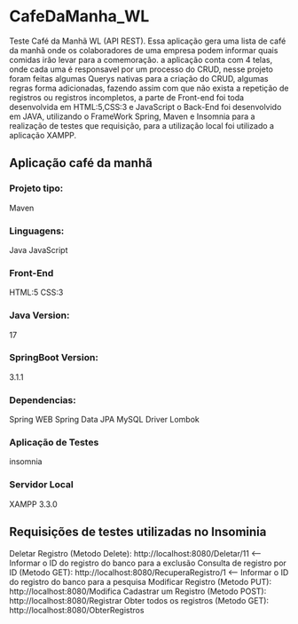 # CafeDaManha_WL
Teste Café da Manhã  WL (API REST). 
Essa aplicação gera uma lista de café da manhã onde os colaboradores de uma empresa podem informar quais comidas irão levar para a comemoração.
a aplicação conta com 4 telas, onde cada uma é responsavel por um processo do CRUD, nesse projeto foram feitas algumas Querys nativas para a criação do CRUD,
algumas regras forma adicionadas, fazendo assim com que não exista a repetição de registros ou registros incompletos, a parte de Front-end foi toda desenvolvida em 
HTML:5,CSS:3 e JavaScript o Back-End foi desenvolvido em JAVA, utilizando o FrameWork Spring, Maven e Insomnia para a realização de testes que requisição, para 
a utilização local foi utilizado a aplicação XAMPP.

## Aplicação café da manhã

### Projeto tipo:
Maven
### Linguagens:
Java
JavaScript
### Front-End
HTML:5
CSS:3
### Java Version:
17
### SpringBoot Version:
3.1.1
### Dependencias:
Spring WEB
Spring Data JPA
MySQL Driver
Lombok
### Aplicação de Testes
insomnia
### Servidor Local
XAMPP 3.3.0

## Requisições de testes utilizadas no Insominia 

Deletar Registro (Metodo Delete): http://localhost:8080/Deletar/11   <-- Informar o ID do registro do banco para a exclusão 
Consulta de registro por ID (Metodo GET): http://localhost:8080/RecuperaRegistro/1   <-- Informar o ID do registro do banco para a pesquisa
Modificar Registro (Metodo PUT): http://localhost:8080/Modifica
Cadastrar um Registro (Metodo POST): http://localhost:8080/Registrar
Obter todos os registros (Metodo GET): http://localhost:8080/ObterRegistros
